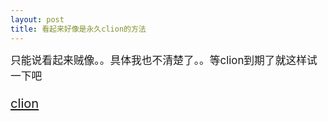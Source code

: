 ```yaml
---
layout: post
title: 看起来好像是永久clion的方法
---
```

<big>只能说看起来贼像。。具体我也不清楚了。。等clion到期了就这样试一下吧<big><br>



<a href="http://www.lai18.com/content/1934790.html">clion</a>


